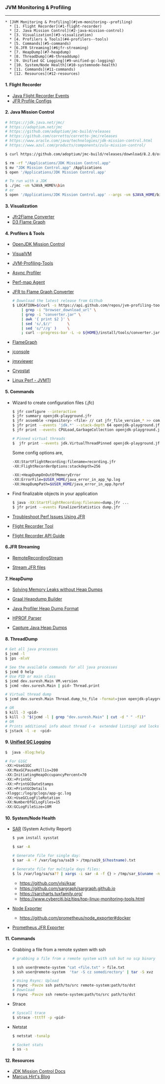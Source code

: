 ### JVM Monitoring & Profiling

------
<!-- TOC -->
    * [JVM Monitoring & Profiling](#jvm-monitoring--profiling)
      * [1. Flight Recorder](#1-flight-recorder)
      * [2. Java Mission Control](#2-java-mission-control)
      * [3. Visualization](#3-visualization)
      * [4. Profilers & Tools](#4-profilers--tools)
      * [5. Commands](#5-commands)
      * [6.JFR Streaming](#6jfr-streaming)
      * [7. HeapDump](#7-heapdump)
      * [8. ThreadDump](#8-threaddump)
      * [9. Unified GC Logging](#9-unified-gc-logging)
      * [10. System/Node Health](#10-systemnode-health)
      * [11. Commands](#11-commands)
      * [12. Resources](#12-resources)
<!-- TOC -->

#### 1. Flight Recorder

* [Java Flight Recorder Events](https://bestsolution-at.github.io/jfr-doc/index.html)
* [JFR Profile Configs](https://github.com/openjdk/jdk/tree/master/src/jdk.jfr/share/conf/jfr)

#### 2. Java Mission Control

```bash
# https://jdk.java.net/jmc/
# https://adoptium.net/jmc
# https://github.com/adoptium/jmc-build/releases
# https://github.com/corretto/corretto-jmc/releases
# https://www.oracle.com/java/technologies/jdk-mission-control.html
# https://www.azul.com/products/components/zulu-mission-control/

$ curl https://github.com/adoptium/jmc-build/releases/download/8.2.0/org.openjdk.jmc-8.2.0-macosx.cocoa.x86_64.tar.gz | tar xv -

$ rm -rf "/Applications/JDK Mission Control.app"
$ mv "JDK Mission Control.app" /Applications
$ open '/Applications/JDK Mission Control.app'

# To run with a JDK
$ ./jmc -vm %JAVA_HOME%\bin
# or
$ open '/Applications/JDK Mission Control.app' --args -vm $JAVA_HOME/bin
```

#### 3. Visualization

* [Jfr2Flame Converter](https://github.com/jvm-profiling-tools/async-profiler/releases/latest/download/converter.jar)
* [D3 Flame Graph ](https://github.com/spiermar/d3-flame-graph)

#### 4. Profilers & Tools

- [OpenJDK Mission Control](https://github.com/openjdk/jmc)

- [VisualVM](https://visualvm.github.io/)

-  [JVM-Profiling-Tools](https://github.com/jvm-profiling-tools)

  * [Async Profiler](https://github.com/jvm-profiling-tools/async-profiler)

  * [Perf-map Agent](https://github.com/jvm-profiling-tools/perf-map-agent)

  * [JFR to Flame Graph Converter](https://github.com/jvm-profiling-tools/async-profiler/tree/master/src/converter)

    ```bash
    # Download the latest release from Github
    $ LOCATION=$(curl -s https://api.github.com/repos/jvm-profiling-tools/async-profiler/releases/latest \
        | grep -i "browser_download_url" \
        | grep -i "converter.jar" \
        | awk '{ print $2 }' \
        | sed 's/,$//'       \
        | sed 's/"//g' )     \
        ; curl --progress-bar -L -o ${HOME}/install/tools/converter.jar ${LOCATION}
    ```

* [FlameGraph](http://www.brendangregg.com/flamegraphs.html)
* [jconsole](https://github.com/openjdk/jdk/tree/master/src/jdk.jconsole)
* [jmxviewer](https://github.com/ivanyu/jmxviewer)
* [Cryostat](https://github.com/cryostatio/cryostat)
* [Linux Perf -  JVMTI](https://github.com/torvalds/linux/tree/master/tools/perf/jvmti)

#### 5. Commands

- Wizard to create configuration files (.jfc)

  ```bash
  $ jfr configure --interactive
  $ jfr summary openjdk-playground.jfr
  $ jfr assemble <repository> <file> // cat jfr_file_version_* >> combined.jfr
  $ jfr print --events 'jdk.*' --stack-depth 64 openjdk-playground.jfr
  $ jfr print --events CPULoad,GarbageCollection openjdk-playground.jfr

  # Pinned virtual threads
  $  jfr print --events jdk.VirtualThreadPinned openjdk-playground.jfr
  ```

  Some config options are,

  ```bash
  -XX:StartFlightRecording:filename=recording.jfr
  -XX:FlightRecorderOptions:stackdepth=256

  -XX:+HeapDumpOnOutOfMemoryError
  -XX:ErrorFile=$USER_HOME/java_error_in_app_%p.log
  -XX:HeapDumpPath=$USER_HOME/java_error_in_app.hprof
  ```

* Find finalizable objects in your application

  ```bash
  $ java -XX:StartFlightRecording:filename=dump.jfr ...
  $ jfr print --events FinalizerStatistics dump.jfr
  ```

* [Troubleshoot Perf Issues Using JFR](https://docs.oracle.com/en/java/javase/18/troubleshoot/troubleshoot-performance-issues-using-jfr.html)

* [Flight Recorder Tool](https://docs.oracle.com/en/java/javase/18/troubleshoot/diagnostic-tools.html#GUID-D38849B6-61C7-4ED6-A395-EA4BC32A9FD6)

* [Flight Recorder API Guide](https://docs.oracle.com/en/java/javase/18/jfapi/flight-recorder-configurations.html)

#### 6.JFR Streaming

- [RemoteRecordingStream](https://egahlin.github.io/2021/05/17/remote-recording-stream.html)

- [Stream JFR files](https://github.com/microsoft/jfr-streaming)

#### 7. HeapDump

* [Solving Memory Leaks without Heap Dumps](http://hirt.se/blog/?p=1055)

* [Graal Heapdump Builder](https://www.graalvm.org/tools/javadoc/org/graalvm/tools/insight/heap/HeapDump.html)

* [Java Profiler Heap Dump Format](http://hg.openjdk.java.net/jdk6/jdk6/jdk/raw-file/tip/src/share/demo/jvmti/hprof/manual.html)

* [HPROF Parser](https://github.com/openjdk/jdk/blob/master/test/lib/jdk/test/lib/hprof/HprofParser.java)

* [Capture Java Heap Dumps](https://www.baeldung.com/java-heap-dump-capture)

#### 8. ThreadDump

```bash
# Get all java processes
$ jcmd -l
$ jps -mlvV

# See the available commands for all java processes
$ jcmd 0 help
# Use PID or main class
$ jcmd dev.suresh.Main VM.version
$ jcmd <dev.suresh.Main | pid> Thread.print

# Virtual thread dump
$ jcmd dev.suresh.Main Thread.dump_to_file -format=json openjdk-playground-threads.json

# OR
$ kill -3 <pid>
$ kill -3 "$(jcmd -l | grep "dev.suresh.Main" | cut -d " " -f1)"
# OR
# Prints additional info about thread (-e  extended listing) and locks (-l  long listing)
$ jstack -l -e  <pid>
```

#### 9. [Unified GC Logging](https://openjdk.java.net/jeps/158#Simple-Examples:)

```bash
$  java -Xlog:help
```

```bash
# For G1GC
-XX:+UseG1GC
-XX:MaxGCPauseMillis=200
-XX:InitiatingHeapOccupancyPercent=70
-XX:+PrintGC
-XX:+PrintGCDateStamps
-XX:+PrintGCDetails
-Xloggc:/log/gclogs/app-gc.log
-XX:+UseGCLogFileRotation
-XX:NumberOfGCLogFiles=15
-XX:GCLogFileSize=10M
```

#### 10. System/Node Health

* [SAR](https://github.com/sysstat/sysstat) (System Activity Report)

  ```bash
  $ yum install sysstat

  $ sar -A

  # Generate file for single day:
  $ sar -A -f /var/log/sa/sa19 > /tmp/sa19_$(hostname).txt

  # Generate file for multiple days files:
  $ ls /var/log/sa/sa?? | xargs -i sar -A -f {} > /tmp/sar_$(uname -n).txt

  ```

    - https://github.com/vlsi/ksar
    - https://github.com/sargraph/sargraph.github.io
    - https://sarcharts.tuxfamily.org/
    - https://www.cyberciti.biz/tips/top-linux-monitoring-tools.html


* [Node Exporter](https://prometheus.io/docs/guides/node-exporter/)

    - https://github.com/prometheus/node_exporter#docker


* [Prometheus JFR Exporter](https://github.com/rh-jmc-team/prometheus-jfr-exporter)

#### 11. Commands

* Grabbing a file from a remote system with ssh

  ```bash
  # grabbing a file from a remote system with ssh but no scp binary

  $ ssh user@remote-system "cat <file.txt" > file.txt
  $ ssh user@remote-system  'tar -S cz somedirectory' | tar -S xvz

  # Using Rsync: Upload
  $ rsync -Pavze ssh path/to/src remote-system:path/to/dst
  # Download
  $ rsync -Pavze ssh remote-system:path/to/src path/to/dst
  ```


* Strace

  ```bash
  # Syscall trace
  $ strace -tttTf -p <pid>
  ```


* Netstat

  ```bash
  $ netstat -tunalp

  # Socket stats
  $ ss -s
  ```

#### 12. Resources

* [JDK Mission Control Docs](https://docs.oracle.com/en/java/java-components/jdk-mission-control/)
* [Marcus Hirt's Blog](http://hirt.se/blog/?p=1312)
